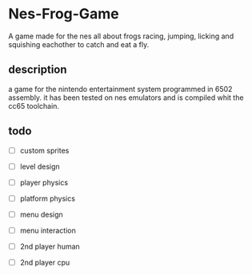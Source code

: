 # Nes-Frog-Game
A game made for the nes all about frogs racing, jumping, licking and squishing eachother to catch and eat a fly.

## description
a game for the nintendo entertainment system programmed in 6502 assembly.
it has been tested on nes emulators and is compiled whit the cc65 toolchain.

## todo
 - [ ] custom sprites
 - [ ] level design
 - [ ] player physics
 - [ ] platform physics
 - [ ] menu design
 - [ ] menu interaction
 - [ ] 2nd player human 
 - [ ] 2nd player cpu 
 

